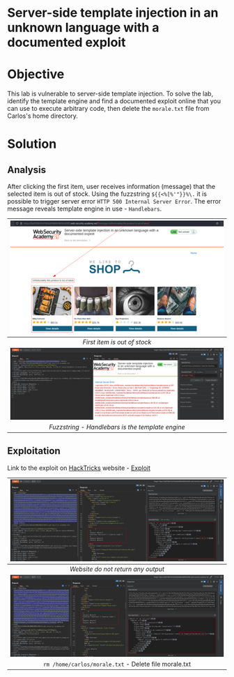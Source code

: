 # Server-side template injection in an unknown language with a documented exploit
# Objective
This lab is vulnerable to server-side template injection. To solve the lab, identify the template engine and find a documented exploit online that you can use to execute arbitrary code, then delete the `morale.txt` file from Carlos's home directory.

# Solution
## Analysis
After clicking the first item, user receives information (message) that the selected item is out of stock. Using the fuzzstring `${{<%[%'"}}%\.` it is possible to trigger server error `HTTP 500 Internal Server Error`. The error message reveals template engine in use - `Handlebars`. 

|![](Images/image-18.png)|
|:--:| 
| *First item is out of stock* |
|![](Images/image-19.png)|
| *Fuzzstring - Handlebars is the template engine* |

## Exploitation
Link to the exploit on [HackTricks](https://book.hacktricks.xyz/) website - [Exploit](https://book.hacktricks.xyz/pentesting-web/ssti-server-side-template-injection#handlebars-nodejs)

|![](Images/image-20.png)|
|:--:| 
| *Website do not return any output* |
|![](Images/image-21.png)|
| `rm /home/carlos/morale.txt` - Delete file morale.txt |